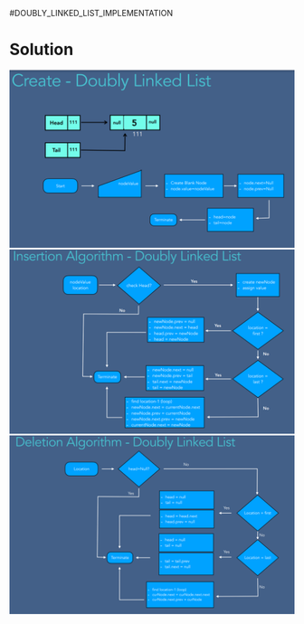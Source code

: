#DOUBLY_LINKED_LIST_IMPLEMENTATION
# Solution
![](CreatEDoublyLinkedList.PNG)
![](InsertionIndoublyLinkedList.PNG)
![](DeletionOfDoublyLinkedList.PNG)
